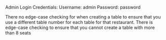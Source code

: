 Admin Login Credentials:
Username: admin
Password: password

There no edge-case checking for when creating a table to ensure that you use a different table number for each table for that restaurant.
There is edge-case checking to ensure that you cannot create a table with more than 8 seats